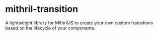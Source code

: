 # mithril-transition
A lightweight library for MithrilJS to create your own custom transitions based on the lifecycle of your components.
